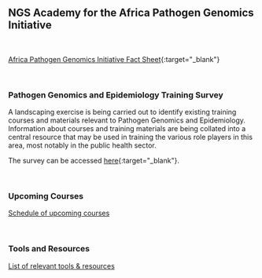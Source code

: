 ## NGS Academy for the Africa Pathogen Genomics Initiative

<div class="paragraph"><p><br>
</p></div>

[Africa Pathogen Genomics Initiative Fact Sheet](https://africacdc.org/download/africa-pathogen-genomics-initiative-factsheet/){:target="_blank"}

<div class="paragraph"><p><br>
</p></div>

### Pathogen Genomics and Epidemiology Training Survey

A landscaping exercise is being carried out to identify existing training courses and materials relevant to Pathogen Genomics and Epidemiology. Information about courses and training materials are being collated into a central resource that may be used in training the various role players in this area, most notably in the public health sector.<br>

The survey can be accessed [here](https://redcap.link/3e1tqgwt){:target="_blank"}.

<div class="paragraph"><p><br>
</p></div>

### Upcoming Courses

[Schedule of upcoming courses](./upcoming_courses.html)

<div class="paragraph"><p><br>
</p></div>

### Tools and Resources

[List of relevant tools & resources](./tools_and_resources.html)
